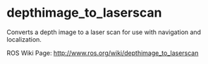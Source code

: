 depthimage_to_laserscan
=======================

Converts a depth image to a laser scan for use with navigation and localization.



ROS Wiki Page:
http://www.ros.org/wiki/depthimage_to_laserscan
